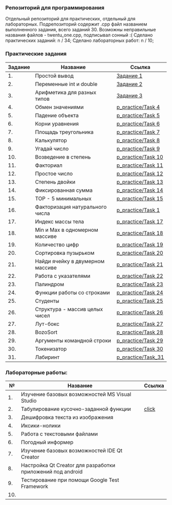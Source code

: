 ### Репозиторий для программирования
Отдельный репозиторий для практических, отдельный для лабораторных. Подрепозиторий содержит .cpp файл названием выполненного задания, всего заданий 30.
Возможны неправильные названия файлов - twentu_one.cpp, подписывал сонный :(
Сделано практических заданий: n / 34;
Сделано лабораторных работ: n / 10;
### Практические задания
|Задание|Название|Ссылка|
|-------|--------|------|
|1. |Простой вывод|[Задание 1](https://github.com/zalatoff/programming/tree/master/p_practice/Task%201)|
|2. |Переменные int и double|[Задание 2](https://github.com/zalatoff/programming/tree/master/p_practice/Task%202)|
|3. |Арифметика для разных типов|[Задание 3](https://github.com/zalatoff/programming/tree/master/p_practice/Task%203)|
|4. |Обмен значениями|[p_practice/Task 4](https://github.com/zalatoff/programming/tree/master/p_practice/Task%204)|
|5. |Падение объекта|[p_practice/Task 5](https://github.com/zalatoff/programming/tree/master/p_practice/Task%205)|
|6. |Корни уравнения|[p_practice/Task 6](https://github.com/zalatoff/programming/tree/master/p_practice/Task%206)|
|7. |Площадь треугольника|[p_practice/Task 7](https://github.com/zalatoff/programming/tree/master/p_practice/Task%207)|
|8. |Калькулятор|[p_practice/Task 8](https://github.com/zalatoff/programming/tree/master/p_practice/Task%208)|
|9. |Угадай число|[p_practice/Task 9](https://github.com/zalatoff/programming/tree/master/p_practice/Task%209)|
|10. |Возведение в степень|[p_practice/Task 10](https://github.com/zalatoff/programming/tree/master/p_practice/Task%2010)|
|11. |Факториал|[p_practice/Task 11](https://github.com/zalatoff/programming/tree/master/p_practice/Task%2011)|
|12. |Простое число|[p_practice/Task 12](https://github.com/zalatoff/programming/tree/master/p_practice/Task%2012)|
|13. |Степень двойки|[p_practice/Task 13](https://github.com/zalatoff/programming/tree/master/p_practice/Task%2013)|
|14. |Фиксированная сумма|[p_practice/Task 14](https://github.com/zalatoff/programming/tree/master/p_practice/Task%2014)|
|15. |TOP - 5 минимальных|[p_practice/Task 15](https://github.com/zalatoff/programming/tree/master/p_practice/Task%2015)|
|16. |Факторизация натурального числа|[p_practice/Task 1](https://github.com/zalatoff/programming/tree/master/p_practice/Task%2016)|
|17. |Индекс массы тела|[p_practice/Task 17](https://github.com/zalatoff/programming/tree/master/p_practice/Task%2017)|
|18. |Min и Max в одномерном массиве|[p_practice/Task 18](https://github.com/zalatoff/programming/tree/master/p_practice/Task%2018)|
|19. |Количество цифр|[p_practice/Task 19](https://github.com/zalatoff/programming/tree/master/p_practice/Task%2019)|
|20. |Сортировка пузырьком|[p_practice/Task 20](https://github.com/zalatoff/programming/tree/master/p_practice/Task%2020)|
|21. |Найди ячейку в двумерном массиве|[p_practice/Task 21](https://github.com/zalatoff/programming/tree/master/p_practice/Task%2021)|
|22. |Работа с указателями|[p_practice/Task 22](https://github.com/zalatoff/programming/tree/master/p_practice/Task%2022)|
|23. |Палиндром|[p_practice/Task 23](https://github.com/zalatoff/programming/tree/master/p_practice/Task%2023)|
|24. |Функции работы со строками|[p_practice/Task 24](https://github.com/zalatoff/programming/tree/master/p_practice/Task%2024)|
|25. |Студенты|[p_practice/Task 25](https://github.com/zalatoff/programming/tree/master/p_practice/Task%2025)|
|26. |Структура - массив целых чисел|[p_practice/Task 26](https://github.com/zalatoff/programming/tree/master/p_practice/Task%2026)|
|27. |Лут-бокс|[p_practice/Task 27](https://github.com/zalatoff/programming/tree/master/p_practice/Task%2027)|
|28. |BozoSort|[p_practice/Task 28](https://github.com/zalatoff/programming/tree/master/p_practice/Task%2028)|
|29. |Аргументы командной строки|[p_practice/Task 29](https://github.com/zalatoff/programming/tree/master/p_practice/Task%2029)|
|30.|Токенизатор|[p_practice/Task 30](https://github.com/zalatoff/programming/tree/master/p_practice/Task%2030)|
|31.|Лабиринт|[p_practice/Task_31](https://github.com/zalatoff/programming/tree/master/p_practice/task_31)|

### Лабораторные работы: <br>
|№ |Название|Ссылка|
|-------|--------|------|
|1. |Изучение базовых возможностей MS Visual Studio||
|2. |Табулирование кусочно-заданной функции|[click](https://github.com/kickStranger/programming/blob/master/labs/Лабораторная%20работа%20№2.md)|
|3. |Дешифровка текста из изображения||
|4. |Иксики-нолики||
|5. |Работа с текстовыми файлами||
|6. |Погодный информер||
|7. |Изучение базовых возможностей IDE Qt Creator||
|8. |Настройка Qt Creator для разработки приложений под android||
|9. |Тестирование при помощи Google Test Framework||
|10. |||
